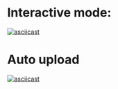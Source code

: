 # Interactive mode:
[![asciicast](https://asciinema.org/a/402276.svg)](https://asciinema.org/a/402276)


# Auto upload
[![asciicast](https://asciinema.org/a/410179.svg)](https://asciinema.org/a/410179)